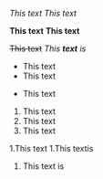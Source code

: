 *This text*
_This text_

**This text**
__This text__

~~This text~~
_This **text** is_

- This text
- This text
* This text

1. This text
2. This text
3. This text

1.This text
1.This textis
1. This text is

